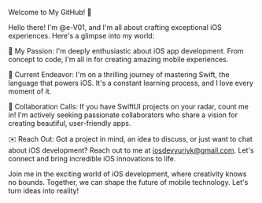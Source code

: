 Welcome to My GitHub! 👋

Hello there! I'm @e-V01, and I'm all about crafting exceptional iOS experiences. Here's a glimpse into my world:

📱 My Passion: I'm deeply enthusiastic about iOS app development. From concept to code, I'm all in for creating amazing mobile experiences.

🚀 Current Endeavor: I'm on a thrilling journey of mastering Swift, the language that powers iOS. It's a constant learning process, and I love every moment of it.

🤝 Collaboration Calls: If you have SwiftUI projects on your radar, count me in! I'm actively seeking passionate collaborators who share a vision for creating beautiful, user-friendly apps.

✉️ Reach Out: Got a project in mind, an idea to discuss, or just want to chat about iOS development? Reach out to me at iosdevyuriyk@gmail.com. Let's connect and bring incredible iOS innovations to life.

Join me in the exciting world of iOS development, where creativity knows no bounds. Together, we can shape the future of mobile technology. Let's turn ideas into reality!
